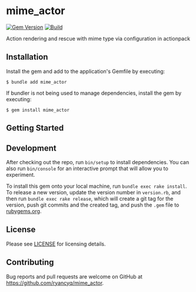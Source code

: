 # mime_actor

[![Gem Version](https://badge.fury.io/rb/mime_actor.png)](https://badge.fury.io/rb/mime_actor)
[![Build](https://github.com/ryancyq/mime_actor/actions/workflows/build.yml/badge.svg)](https://github.com/ryancyq/mime_actor/actions/workflows/build.yml)

Action rendering and rescue with mime type via configuration in actionpack

## Installation

Install the gem and add to the application's Gemfile by executing:

    $ bundle add mime_actor

If bundler is not being used to manage dependencies, install the gem by executing:

    $ gem install mime_actor

## Getting Started

## Development

After checking out the repo, run `bin/setup` to install dependencies. You can also run `bin/console` for an interactive prompt that will allow you to experiment.

To install this gem onto your local machine, run `bundle exec rake install`. To release a new version, update the version number in `version.rb`, and then run `bundle exec rake release`, which will create a git tag for the version, push git commits and the created tag, and push the `.gem` file to [rubygems.org](https://rubygems.org).

## License
Please see [LICENSE](https://github.com/ryancyq/mime_actor/blob/main/LICENSE) for licensing details.

## Contributing

Bug reports and pull requests are welcome on GitHub at https://github.com/ryancyq/mime_actor.

